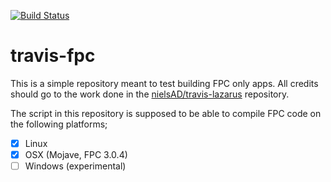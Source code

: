 [![Build Status](https://travis-ci.org/JulStrat/travis-fpc.svg?branch=master)](https://travis-ci.org/JulStrat/travis-fpc)

# travis-fpc

This is a simple repository meant to test building FPC only apps. All credits should go to the work done in the [nielsAD/travis-lazarus](https://github.com/nielsAD/travis-lazarus) repository.

The script in this repository is supposed to be able to compile FPC code on the following platforms;

- [X] Linux
- [X] OSX (Mojave, FPC 3.0.4)
- [ ] Windows (experimental)
